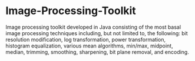 # Image-Processing-Toolkit
Image processing toolkit developed in Java consisting of the most basal image processing techniques including, but not limited to, the following: bit resolution modification, log transformation, power transformation, histogram equalization, various mean algorithms, min/max, midpoint, median, trimming, smoothing, sharpening, bit plane removal, and encoding. 
